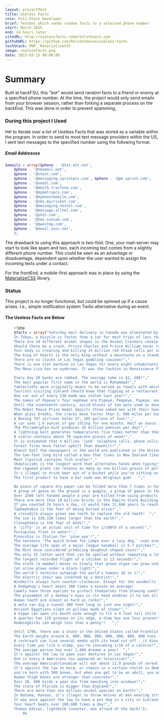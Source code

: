 ```yaml
---
layout: projectPost
title: Useless Facts
role: Full-Stack Developer
brief: Textbot which sends random facts to a selected phone number
start: March 2015
end: 24 hours later
siteURL: http://uselessfacts.robertolsthoorn.com
githubURL: https://github.com/Rolstenhouse/useless-facts
techStack: PHP, MaterializeCSS
image: uselessFacts.png
date: 2015-03-15 00:00:00
---
```


# Summary

Built at hackFSU, this "bot" would send random facts to a friend or enemy at a specified phone number. At the time, the project would only send emails from your browser session, rather than forking a separate process on the backEnd. This was done in order to prevent spamming,

### During this project I Used

`PHP` to iterate over a list of Useless Facts that was stored as a variable within the program. In order to send to most text message providers within the US, I sent text messages to the specified number using the following format.

##### Email Addresses

```PHP
$emails = array($phone . '@txt.att.net',
	$phone . '@tmomail.net',
	$phone . '@vtext.com',
	$phone . '@messaging.sprintpcs.com', $phone . '@pm.sprint.com',
	$phone . '@vmobl.com',
	$phone . '@mmst5.tracfone.com',
	$phone . '@mymetropcs.com',
	$phone . '@myboostmobile.com',
	$phone . '@sms.mycricket.com',
	$phone . '@messaging.nextel.com',
	$phone . '@message.alltel.com',
	$phone . '@ptel.com',
	$phone . '@tms.suncom.com',
	$phone . '@qwestmp.com',
	$phone . '@email.uscc.net',
	);
```

The drawback to using this approach is two-fold. One, your mail-server may start to look like spam and two, each incoming text comes from a slightly different phone number. This could be seen as an advantage or disadvantage, dependent upon whether the user wanted to assign the incoming texts under a contact.

For the frontEnd, a mobile-first approach was in place by using the [MaterializeCSS](http://materializecss.com/) library.

### Status

This project is no longer functional, but could be spinned up if a cause arises. I.e., simple notification system Twilio alternative during an event.

#### The Useless Facts are Below

```PHP
    <?php
    $facts = array("Saturday mail delivery in Canada was eliminated by Canada Post on February 1, 1969!","
    In Tokyo, a bicycle is faster than a car for most trips of less than 50 minutes!","
    There are 18 different animal shapes in the Animal Crackers cookie zoo!","
    Should there be a crash, Prince Charles and Prince William never travel on the same airplane as a precaution!","
    Your body is creating and killing 15 million red blood cells per second!","
    The king of hearts is the only king without a moustache on a standard playing card!","
    There are no clocks in Las Vegas gambling casinos!","
    There is one slot machine in Las Vegas for every eight inhabitants!","
    The Mona Lisa has no eyebrows. It was the fashion in Renaissance Florence to shave them off!","

    Every day 20 banks are robbed. The average take is $2, 500!","
    The most popular first name in the world is Muhammad!","
    Tablecloths were originally meant to be served as towels with which dinner guests could wipe their hands and faces after eating!","
    Tourists visiting Iceland should know that tipping at a restaurant is considered an insult!","
    One car out of every 230 made was stolen last year!","
    The names of Popeye's four nephews are Pipeye, Peepeye, Pupeye, and Poopeye!","
    Until the nineteenth century, solid blocks of tea were used as money in Siberia!","
    The Nobel Peace Prize medal depicts three naked men with their hands on each other's shoulders!","
    When glass breaks, the cracks move faster than 3, 000 miles per hour. To photograph the event, a camera must shoot at a millionth of a second!","
    A Boeing 747 airliner holds 57, 285 gallons of fuel!","
    A car uses 1.6 ounces of gas idling for one minute. Half an ounce is used to start the average automobile!","
    The Philadelphia mint produces 26 million pennies per day!","
    A lightning bolt generates temperatures five times hotter than those found at the sun's surface!","
    A violin contains about 70 separate pieces of wood!","
    It is estimated that 4 million 'junk' telephone calls, phone solicitations by persons or programmed machine are made every day in the United States!","It takes glass one million years to decompose, which means it never wears out and can be recycled an infinite amount of times!","
    Forest fires move faster uphill than downhill!","
    Almost half the newspapers in the world are published in the United States and Canada!","
    The two-foot long bird called a Kea that lives in New Zealand likes to eat the strips of rubber around car windows!","
    Most lipstick contains fish scales!","
    Skepticisms is the longest word that alternates hands when typing!","
    One ragweed plant can release as many as one billion grains of pollen!","
    It's illegal to drink beer out of a bucket while you're sitting on a curb in St. Louis!","
    The first product to have a bar code was Wrigleys gum!	 ","

    No piece of square dry paper can be folded more than 7 times in half!","
    A group of geese on the ground is a gaggle, a group of geese in the air is a skein!","
    Over 2500 left handed people a year are killed from using products made for right handed people!","
    There are more than 10 million bricks in the Empire State Building!","
    If you counted 24 hours a day, it would take 31,688 years to reach one trillion!","
    Taphephobia is the fear of being buried alive!","
    A crocodile always grows new teeth to replace the old teeth!  ","
    The sun is 330,330 times larger than the earth!","
    Clinophobia is the fear of beds!","
    A 'jiffy' is an actual unit of time for 1/100th of a second!","
    Porcupines float in water!","
    Pinocchio is Italian for 'pine eye'!","
    The sentence 'The quick brown fox jumps over a lazy dog.' uses every letter of the alphabet!","
    The average life span of a major league baseball is 5-7 pitches!","
    The Mint once considered producing doughnut-shaped coins!","
    The only 15 letter word that can be spelled without repeating a letter is 'uncopyrightable'! ","
    The longest recorded flight of a chicken is 13 seconds!","
    The sloth (a mammal) moves so slowly that green algae can grow undisturbed on its fur!","
    Cat urine glows under a black-light!","
    The world's termites outweigh the world's humans 10 to 1!","
    The electric chair was invented by a dentist!","
    Windmills always turn counter-clockwise. Except for the windmills in Ireland!","
    A hedgehog's heart beats 300 times a minute on average!
    Camels have three eyelids to protect themselves from blowing sand!","
    The placement of a donkey's eyes in its head enables it to see all four feet at all times!","
    Human teeth are almost as hard as rocks!","
    A mole can dig a tunnel 300 feet long in just one night!","
    Ancient Egyptians slept on pillows made of stone!","
    A hippo can open its mouth wide enough to fit a 4 foot tall child inside!","
    A quarter has 119 grooves on its edge, a dime has one less groove!","
    Hummingbirds can weigh less than a penny!!	 ","

    Until 1796, there was a state in the United States called Franklin. Today it's known as Tennessee!","
    The Earth weighs around 6, 600, 000, 000, 000, 000, 000, 000 tons (5, 940 billion billion metric tons)!","
    A cockroach can live several weeks with its head cut off - it dies from starvation!","
    Every time you lick a stamp, you're consuming 1/10 of a calorie!","
    The average person has over 1,460 dreams a year!  ","
    It's against the law to pawn your dentures in Las Vegas!","
    One in every 4 Americans has appeared on television!","
    The average American/Canadian will eat about 11.9 pounds of cereal per year!","
    It's against the law to burp, or sneeze in a certain church in Omaha, Nebraska!","
    you're born with 300 bones, but when you get to be an adult, you only have 206!","
    Human thigh bones are stronger than concrete!","
    Over 10, 000 birds a year die from smashing into windows!","
    The state of Florida is bigger than England!","
    There are more than one million animal species on Earth!","
    In Natoma, Kansas, it's illegal to throw knives at men wearing striped suits","
    It was once against the law to have a pet dog in a city in Iceland!  ","
    Your heart beats over 100,000 times a day!","
    Thomas Edison, lightbulb inventor, was afraid of the dark!");
        ?>
```